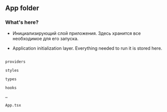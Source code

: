 ## App folder

### What's here?

- Инициализирующий слой приложения. Здесь хранится все необходимое для его запуска.

- Application initialization layer. Everything needed to run it is stored here.

```

providers

styles

types

hooks

…

App.tsx

```
